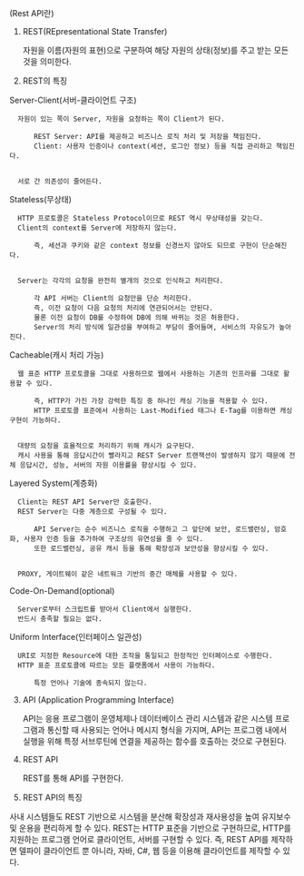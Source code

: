 (Rest API란)

1. REST(REpresentational State Transfer)

     자원을 이름(자원의 표현)으로 구분하여 해당 자원의 상태(정보)를 주고 받는 모든 것을 의미한다.

2.  REST의 특징

Server-Client(서버-클라이언트 구조)

```
  자원이 있는 쪽이 Server, 자원을 요청하는 쪽이 Client가 된다.
    
      REST Server: API를 제공하고 비즈니스 로직 처리 및 저장을 책임진다.
      Client: 사용자 인증이나 context(세션, 로그인 정보) 등을 직접 관리하고 책임진다.
    
  
  서로 간 의존성이 줄어든다.

```

Stateless(무상태)

```
  HTTP 프로토콜은 Stateless Protocol이므로 REST 역시 무상태성을 갖는다.
  Client의 context를 Server에 저장하지 않는다.
    
      즉, 세션과 쿠키와 같은 context 정보를 신경쓰지 않아도 되므로 구현이 단순해진다.
    
  
  Server는 각각의 요청을 완전히 별개의 것으로 인식하고 처리한다.
    
      각 API 서버는 Client의 요청만을 단순 처리한다.
      즉, 이전 요청이 다음 요청의 처리에 연관되어서는 안된다.
      물론 이전 요청이 DB를 수정하여 DB에 의해 바뀌는 것은 허용한다.
      Server의 처리 방식에 일관성을 부여하고 부담이 줄어들며, 서비스의 자유도가 높아진다.

```

Cacheable(캐시 처리 가능)

```
  웹 표준 HTTP 프로토콜을 그대로 사용하므로 웹에서 사용하는 기존의 인프라를 그대로 활용할 수 있다.
    
      즉, HTTP가 가진 가장 강력한 특징 중 하나인 캐싱 기능을 적용할 수 있다.
      HTTP 프로토콜 표준에서 사용하는 Last-Modified 태그나 E-Tag를 이용하면 캐싱 구현이 가능하다.
    
  
  대량의 요청을 효율적으로 처리하기 위해 캐시가 요구된다.
  캐시 사용을 통해 응답시간이 빨라지고 REST Server 트랜잭션이 발생하지 않기 때문에 전체 응답시간, 성능, 서버의 자원 이용률을 향상시킬 수 있다.

```

Layered System(계층화)

```
  Client는 REST API Server만 호출한다.
  REST Server는 다중 계층으로 구성될 수 있다.
    
      API Server는 순수 비즈니스 로직을 수행하고 그 앞단에 보안, 로드밸런싱, 암호화, 사용자 인증 등을 추가하여 구조상의 유연성을 줄 수 있다.
      또한 로드밸런싱, 공유 캐시 등을 통해 확장성과 보안성을 향상시킬 수 있다.
    
  
  PROXY, 게이트웨이 같은 네트워크 기반의 중간 매체를 사용할 수 있다.

```

Code-On-Demand(optional)

```
  Server로부터 스크립트를 받아서 Client에서 실행한다.
  반드시 충족할 필요는 없다.

```

Uniform Interface(인터페이스 일관성)

```
  URI로 지정한 Resource에 대한 조작을 통일되고 한정적인 인터페이스로 수행한다.
  HTTP 표준 프로토콜에 따르는 모든 플랫폼에서 사용이 가능하다.
    
      특정 언어나 기술에 종속되지 않는다.

```

3. API (Application Programming Interface)

   API는 응용 프로그램이 운영체제나 데이터베이스 관리 시스템과 같은 시스템 프로그램과 통신할 때 사용되는 언어나 메시지 형식을 가지며, API는 프로그램 내에서 실행을 위해 특정 서브루틴에 연결을 제공하는 함수를 호출하는 것으로 구현된다.

4. REST API

    REST를 통해 API를 구현한다.

5. REST API의 특징

사내 시스템들도 REST 기반으로 시스템을 분산해 확장성과 재사용성을 높여 유지보수 및 운용을 편리하게 할 수 있다.
REST는 HTTP 표준을 기반으로 구현하므로, HTTP를 지원하는 프로그램 언어로 클라이언트, 서버를 구현할 수 있다.
즉, REST API를 제작하면 델파이 클라이언트 뿐 아니라, 자바, C#, 웹 등을 이용해 클라이언트를 제작할 수 있다.